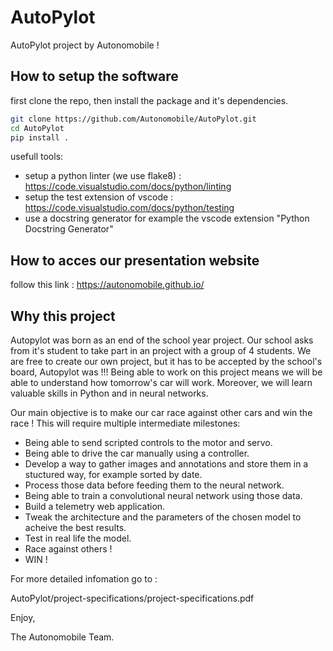 # AutoPylot
AutoPylot project by Autonomobile !

## How to setup the software

first clone the repo, then install the package and it's dependencies.
```bash
git clone https://github.com/Autonomobile/AutoPylot.git
cd AutoPylot
pip install .
```
usefull tools:
- setup a python linter (we use flake8) : https://code.visualstudio.com/docs/python/linting
- setup the test extension of vscode : https://code.visualstudio.com/docs/python/testing
- use a docstring generator for example the vscode extension "Python Docstring Generator"


## How to acces our presentation website

follow this link :
https://autonomobile.github.io/

## Why this project 

Autopylot was born as an end of the school year project. Our school asks from it's student to take part in an project with a group of 4 students. We are free to create our own project, but it has to be accepted by the school's board, Autopylot was !!!
Being able to work on this project means we will be able to understand how tomorrow's car will work. Moreover, we will learn valuable skills in Python and in neural networks.

Our main objective is to make our car race against other cars and win the race !
This will require multiple intermediate milestones:

 - Being able to send scripted controls to the motor and servo.
 - Being able to drive the car manually using a controller.
 - Develop a way to gather images and annotations and store them in a stuctured way, for example sorted by date.
 - Process those data before feeding them to the neural network.
 - Being able to train a convolutional neural network using those data.
 - Build a telemetry web application.
 - Tweak the architecture and the parameters of the chosen model to acheive the best results.
 - Test in real life the model.
 - Race against others !
 - WIN !

For more detailed infomation go to :

AutoPylot/project-specifications/project-specifications.pdf 

Enjoy,

The Autonomobile Team.
 
